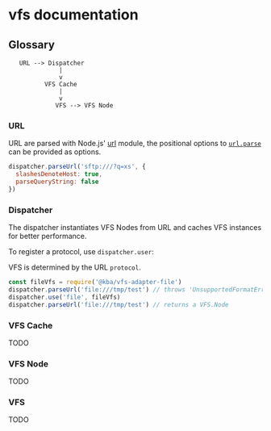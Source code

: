 # vfs documentation

## Glossary

```
   URL --> Dispatcher
              |
              v
          VFS Cache
              |
              v
             VFS --> VFS Node
```

### URL

URL are parsed with Node.js' [url](https://nodejs.org/api/url.html) module, the
positional options to
[`url.parse`](https://nodejs.org/api/url.html#url_url_parse_urlstring_parsequerystring_slashesdenotehost)
can be provided as options.

```js
dispatcher.parseUrl('sftp:///?q=xs', {
  slashesDenoteHost: true,
  parseQueryString: false
})
```

### Dispatcher

The dispatcher instantiates VFS Nodes from URL and caches VFS instances for
better performance.

To register a protocol, use `dispatcher.user`:

VFS is determined by the URL `protocol`.

```js
const fileVfs = require('@kba/vfs-adapter-file')
dispatcher.parseUrl('file:///tmp/test') // throws 'UnsupportedFormatError'
dispatcher.use('file', fileVfs)
dispatcher.parseUrl('file:///tmp/test') // returns a VFS.Node
```

### VFS Cache

TODO

### VFS Node

TODO

### VFS

TODO
